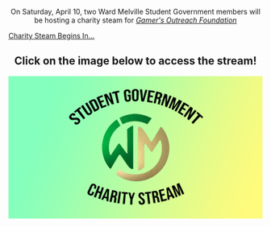 <p style = "text-align: center;">On Saturday, April 10, two Ward Melville Student Government members will be hosting
                                 a charity steam for <em><a href="https://gamersoutreach.org/" target = "_blank" rel = "noopener noreferrer">Gamer's Outreach Foundation</a></em></p>

<script src="https://cdn.logwork.com/widget/countdown.js"></script>
<a href="https://logwork.com/countdown-timer" class="countdown-timer" data-style="circles" data-timezone="America/New_York" data-date="2021-04-10 09:00" data-background="#99afde">Charity Steam Begins In...</a>

<h2 style = "text-align: center;">Click on the image below to access the stream!</h2>
<a href="https://tiltify.com/@aidan-o-brien/wmstudentgovernment" target = "_blank" rel = "noopener noreferrer"><img src="https://raw.githubusercontent.com/WMCharityStream/Student-Government/gh-pages/image2.png" alt = "Student Government Charity Stream"></a>
